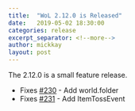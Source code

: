 ```yaml
---
title:  "WoL 2.12.0 is Released"
date:   2019-05-02 18:30:00
categories: release
excerpt_separator: <!--more-->
author: mickkay
layout: post
---
```

The 2.12.0 is a small feature release.
<!--more-->
* Fixes [#230](https://github.com/wizards-of-lua/wizards-of-lua/issues/230) - Add world.folder
* Fixes [#231](https://github.com/wizards-of-lua/wizards-of-lua/issues/231) - Add ItemTossEvent
